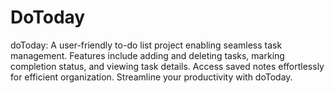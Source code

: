 # DoToday
doToday: A user-friendly to-do list project enabling seamless task management. Features include adding and deleting tasks, marking completion status, and viewing task details. Access saved notes effortlessly for efficient organization. Streamline your productivity with doToday.
